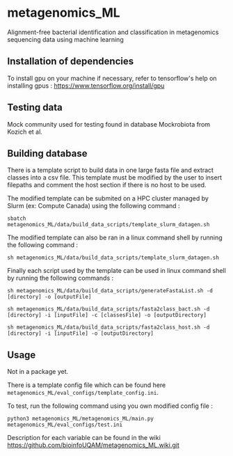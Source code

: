 # metagenomics_ML
Alignment-free bacterial identification and classification in metagenomics sequencing data using machine learning

## Installation of dependencies
To install gpu on your machine if necessary, refer to tensorflow's help on installing gpus : https://www.tensorflow.org/install/gpu

## Testing data
Mock community used for testing found in database Mockrobiota from Kozich et al.

## Building database
There is a template script to build data in one large fasta file and extract classes into a csv file.
This template must be modified by the user to insert filepaths and comment the host section if there is no host to be used.

The modified template can be submited on a HPC cluster managed by Slurm (ex: Compute Canada) using the following command :
```
sbatch metagenomics_ML/data/build_data_scripts/template_slurm_datagen.sh
```

The modified template can also be ran in a linux command shell by running the following command :
```
sh metagenomics_ML/data/build_data_scripts/template_slurm_datagen.sh
```

Finally each script used by the template can be used in linux command shell by running the following commands :
```
sh metagenomics_ML/data/build_data_scripts/generateFastaList.sh -d [directory] -o [outputFile]

sh metagenomics_ML/data/build_data_scripts/fasta2class_bact.sh -d [directory] -i [inputFile] -c [classesFile] -o [outputDirectory]

sh metagenomics_ML/data/build_data_scripts/fasta2class_host.sh -d [directory] -i [inputFile] -o [outputDirectory]
```

## Usage
Not in a package yet.

There is a template config file which can be found here `metagenomics_ML/eval_configs/template_config.ini`.

To test, run the following command using you own modified config file :

```
python3 metagenomics_ML/metagenomics_ML/main.py metagenomics_ML/eval_configs/test.ini
```

Description for each variable can be found in the wiki https://github.com/bioinfoUQAM/metagenomics_ML.wiki.git
